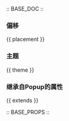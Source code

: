 :: BASE_DOC ::

### 偏移

{{ placement }}
### 主题

{{ theme }}

### 继承自Popup的属性

{{ extends }}

:: BASE_PROPS ::

